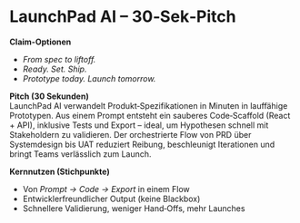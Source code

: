 # LaunchPad AI – 30‑Sek‑Pitch

**Claim-Optionen**  
- *From spec to liftoff.*  
- *Ready. Set. Ship.*  
- *Prototype today. Launch tomorrow.*

**Pitch (30 Sekunden)**  
LaunchPad AI verwandelt Produkt‑Spezifikationen in Minuten in lauffähige Prototypen. Aus einem Prompt entsteht ein sauberes Code‑Scaffold (React + API), inklusive Tests und Export – ideal, um Hypothesen schnell mit Stakeholdern zu validieren. Der orchestrierte Flow von PRD über Systemdesign bis UAT reduziert Reibung, beschleunigt Iterationen und bringt Teams verlässlich zum Launch.

**Kernnutzen (Stichpunkte)**  
- Von *Prompt → Code → Export* in einem Flow  
- Entwicklerfreundlicher Output (keine Blackbox)  
- Schnellere Validierung, weniger Hand‑Offs, mehr Launches

